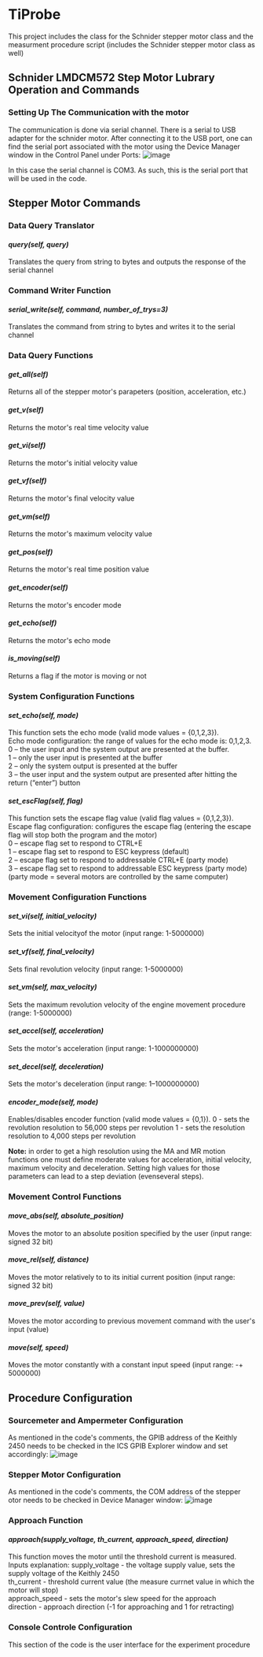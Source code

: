 # TiProbe
This project includes the class for the Schnider stepper motor class and the measurment procedure script (includes the Schnider stepper motor class as well)
## Schnider LMDCM572 Step Motor Lubrary Operation and Commands
### Setting Up The Communication with the motor
The communication is done via serial channel. There is a serial to USB adapter for the schnider motor. After connecting it to the USB port, one can find the serial port associated with the motor using the Device Manager window in the Control Panel under Ports:
![image](https://github.com/Emn547/TiProbe/assets/29408499/d9eb4d22-46c1-4093-b3a1-e0e517ec2c96)

In this case the serial channel is COM3. As such, this is the serial port that will be used in the code.

## Stepper Motor Commands
### Data Query Translator
#### *__query(self, query)__* 
Translates the query from string to bytes  and outputs the response of the serial channel<br>


### Command Writer Function
#### *__serial_write(self, command, number_of_trys=3)__*
Translates the command from string to bytes and writes it to the serial channel<br>


### Data Query Functions
#### *__get_all(self)__*
Returns all of the stepper motor's parapeters (position, acceleration, etc.)
#### *__get_v(self)__*
Returns the motor's real time velocity value
#### *__get_vi(self)__*
Returns the motor's initial velocity value 
#### *__get_vf(self)__*
Returns the motor's final velocity value 
#### *__get_vm(self)__*
Returns the motor's maximum velocity value 
#### *__get_pos(self)__*
Returns the motor's real time position value
#### *__get_encoder(self)__*
Returns the motor's encoder mode
#### *__get_echo(self)__*
Returns the motor's echo mode
#### *__is_moving(self)__*
Returns a flag if the motor is moving or not


### System Configuration Functions
#### *__set_echo(self, mode)__*
This function sets the echo mode (valid mode values = {0,1,2,3}).<br>
Echo mode configuration: the range of values for the echo mode is: 0,1,2,3.<br>
        0 – the user input and the system output are presented at the buffer.<br>
        1 – only the user input is presented at the buffer<br>
        2 – only the system output is presented at the buffer<br>
        3 – the user input and the system output are presented after hitting the return (“enter”) button<br>

#### *__set_escFlag(self, flag)__*
This function sets the escape flag value (valid flag values = {0,1,2,3}).
Escape flag configuration: configures the escape flag (entering the escape flag will stop both the program and the motor)<br> 
        0 – escape flag set to respond to CTRL+E<br> 
        1 – escape flag set to respond to ESC keypress (default)<br> 
        2 – escape flag set to respond to addressable CTRL+E (party mode)<br> 
        3 – escape flag set to respond to addressable ESC keypress (party mode) (party mode = several motors are controlled by the same computer)<br>


### Movement Configuration Functions
#### *__set_vi(self, initial_velocity)__*
Sets the initial velocityof the motor (input range: 1-5000000)

#### *__set_vf(self, final_velocity)__*
Sets final revolution velocity (input range: 1-5000000)

#### *__set_vm(self, max_velocity)__*
Sets the maximum revolution velocity of the engine movement procedure (range: 1-5000000)
        
#### *__set_accel(self, acceleration)__*
Sets the motor's acceleration  (input range: 1-1000000000)

#### *__set_decel(self, deceleration)__*
Sets the motor's deceleration (input range: 1–1000000000)

#### *__encoder_mode(self, mode)__*
Enables/disables encoder function (valid mode values = {0,1}).
        0 - sets the revolution resolution to 56,000 steps per revolution
        1 - sets the resolution resolution to 4,000 steps per revolution

__Note:__ in order to get a high resolution using the MA and MR motion functions one must define moderate values for acceleration, initial velocity, 
maximum velocity and deceleration. Setting high values for those parameters can lead to a step deviation (evenseveral steps).

### Movement Control Functions
#### *__move_abs(self, absolute_position)__*
Moves the motor to an absolute position specified by the user (input range: signed 32 bit)
 
#### *__move_rel(self, distance)__*
Moves the motor relatively to to its initial current position (input range: signed 32 bit)

#### *__move_prev(self, value)__*
Moves the motor according to previous movement command with the user's input (value)

#### *__move(self, speed)__*
Moves the motor constantly with a constant input speed (input range: -+ 5000000)

## Procedure Configuration
### Sourcemeter and Ampermeter Configuration
As mentioned in the code's comments, the GPIB address of the Keithly 2450 needs to be checked in the ICS GPIB Explorer window and set accordingly:
![image](https://github.com/Emn547/TiProbe/assets/29408499/7df3b864-0b04-45b1-baa8-941dc6c91d1e)

### Stepper Motor Configuration
As mentioned in the code's comments, the COM address of the stepper otor needs to be checked in Device Manager window:
![image](https://github.com/Emn547/TiProbe/assets/29408499/143f9de4-6ae8-454a-92fe-6736f419ff36)

### Approach Function 
#### *__approach(supply_voltage, th_current, approach_speed, direction)__*
This function moves the motor until the threshold current is measured. Inputs explanation:
supply_voltage - the voltage supply value, sets the supply voltage of the Keithly 2450<br>
th_current - threshold current value (the measure currnet value in which the motor will stop)<br>
approach_speed - sets the motor's slew speed for the approach<br>
direction - approach direction (-1 for approaching and 1 for retracting)<br>

### Console Controle Configuration
This section of the code is the user interface for the experiment procedure




        



